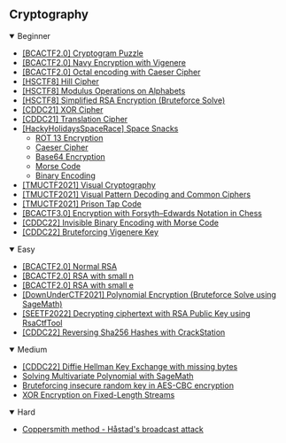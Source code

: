 ## Cryptography
<details open>
<summary>Beginner</summary>

  - [[BCACTF2.0] Cryptogram Puzzle](https://github.com/Rookie441/CTF/blob/main/Storage/Writeups/BCACTF2.0_Writeup.md#cryptogram-puzzle)
  - [[BCACTF2.0] Navy Encryption with Vigenere](https://github.com/Rookie441/CTF/blob/main/Storage/Writeups/BCACTF2.0_Writeup.md#sailing-thru-decryption)
  - [[BCACTF2.0] Octal encoding with Caeser Cipher](https://github.com/Rookie441/CTF/blob/main/Storage/Writeups/BCACTF2.0_Writeup.md#cipher-mishap)
  - [[HSCTF8] Hill Cipher](https://github.com/Rookie441/CTF/blob/main/Storage/Writeups/HSCTF8_Writeup.md#queen-of-the-hill)
  - [[HSCTF8] Modulus Operations on Alphabets](https://github.com/Rookie441/CTF/blob/main/Storage/Writeups/HSCTF8_Writeup.md#aptenodytes-forsteri)
  - [[HSCTF8] Simplified RSA Encryption (Bruteforce Solve)](https://github.com/Rookie441/CTF/blob/main/Storage/Writeups/HSCTF8_Writeup.md#opisthocomus-hoazin)
  - [[CDDC21] XOR Cipher](https://github.com/Rookie441/CTF/blob/main/Storage/Writeups/CDDC21_Writeup.md#never)
  - [[CDDC21] Translation Cipher](https://github.com/Rookie441/CTF/blob/main/Storage/Writeups/CDDC21_Writeup.md#transatlantic)
  - [[HackyHolidaysSpaceRace] Space Snacks](https://github.com/Rookie441/CTF/blob/main/Storage/Writeups/Hacky_Holidays_Space_Race_Writeup.md#space-snacks)
    - [ROT 13 Encryption](https://github.com/Rookie441/CTF/blob/main/Storage/Writeups/Hacky_Holidays_Space_Race_Writeup.md#rotten-to-the-core)
    - [Caeser Cipher](https://github.com/Rookie441/CTF/blob/main/Storage/Writeups/Hacky_Holidays_Space_Race_Writeup.md#the-roman-space-empire)
    - [Base64 Encryption](https://github.com/Rookie441/CTF/blob/main/Storage/Writeups/Hacky_Holidays_Space_Race_Writeup.md#the-space-station-that-rocked)
    - [Morse Code](https://github.com/Rookie441/CTF/blob/main/Storage/Writeups/Hacky_Holidays_Space_Race_Writeup.md#what-the-beep-is-that)
    - [Binary Encoding](https://github.com/Rookie441/CTF/blob/main/Storage/Writeups/Hacky_Holidays_Space_Race_Writeup.md#stars-in-space)
  - [[TMUCTF2021] Visual Cryptography](https://github.com/Rookie441/CTF/blob/main/Storage/Writeups/TMUCTF2021_Writeup.md#warmup)
  - [[TMUCTF2021] Visual Pattern Decoding and Common Ciphers](https://github.com/Rookie441/CTF/blob/main/Storage/Writeups/TMUCTF2021_Writeup.md#puzzle)
  - [[TMUCTF2021] Prison Tap Code](https://github.com/Rookie441/CTF/blob/main/Storage/Writeups/TMUCTF2021_Writeup.md#prison)
  - [[BCACTF3.0] Encryption with Forsyth–Edwards Notation in Chess](https://github.com/Rookie441/CTF/blob/main/Storage/Writeups/BCACTF3.0_Writeup.md#chessy)
  - [[CDDC22] Invisible Binary Encoding with Morse Code](https://github.com/Rookie441/CTF/blob/main/Storage/Writeups/CDDC22_Writeup.md#invisible-morse)
  - [[CDDC22] Bruteforcing Vigenere Key](https://github.com/Rookie441/CTF/blob/main/Storage/Writeups/CDDC22_Writeup.md#vigenere)
</details>

<details open>
<summary>Easy</summary>

  - [[BCACTF2.0] Normal RSA](https://github.com/Rookie441/CTF/blob/main/Storage/Writeups/BCACTF2.0_Writeup.md#easy-rsa)
  - [[BCACTF2.0] RSA with small n](https://github.com/Rookie441/CTF/blob/main/Storage/Writeups/BCACTF2.0_Writeup.md#slightly-harder-rsa)
  - [[BCACTF2.0] RSA with small e](https://github.com/Rookie441/CTF/blob/main/Storage/Writeups/BCACTF2.0_Writeup.md#little-e)
  - [[DownUnderCTF2021] Polynomial Encryption (Bruteforce Solve using SageMath)](https://github.com/Rookie441/CTF/blob/main/Storage/Writeups/DownUnderCTF2021_Writeup.md#substitution-cipher-i)
  - [[SEETF2022] Decrypting ciphertext with RSA Public Key using RsaCtfTool](https://github.com/Rookie441/CTF/blob/main/Storage/Writeups/SEETF2022_Writeup.md#close-enough)
  - [[CDDC22] Reversing Sha256 Hashes with CrackStation](https://github.com/Rookie441/CTF/blob/main/Storage/Writeups/CDDC22_Writeup.md#hash-attack)
</details>

<details open>
<summary>Medium</summary>

  - [[CDDC22] Diffie Hellman Key Exchange with missing bytes](https://github.com/Rookie441/CTF/blob/main/Storage/Writeups/CDDC22_Writeup.md#diffie-hellman)
  - [Solving Multivariate Polynomial with SageMath](https://github.com/Rookie441/CTF/blob/main/Categories/Cryptography/Easy/equation/equation.md#equation)
  - [Bruteforcing insecure random key in AES-CBC encryption](https://github.com/Rookie441/CTF/blob/main/Categories/Cryptography/Medium/perfect-AES-imperfect-key/perfect-AES-imperfect-key.md#perfect-aes-imperfect-key)
  - [XOR Encryption on Fixed-Length Streams](https://github.com/Rookie441/CTF/blob/main/Categories/Cryptography/Medium/insecure-otp/insecure-otp.md#insecure-otp)
</details>

<details open>
<summary>Hard</summary>

  - [Coppersmith method - Håstad's broadcast attack](https://github.com/Rookie441/CTF/blob/main/Categories/Cryptography/Hard/copper-rsa/copper-rsa.md#copper-rsa)
</details>
